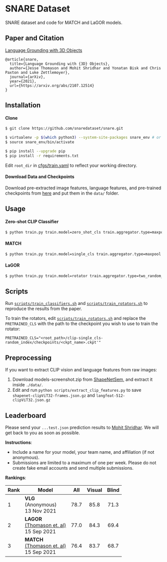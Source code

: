 # SNARE Dataset

SNARE dataset and code for MATCH and LaGOR models. 

## Paper and Citation

[Language Grounding with 3D Objects](https://arxiv.org/abs/2107.12514)

```
@article{snare,
  title={Language Grounding with {3D} Objects},
  author={Jesse Thomason and Mohit Shridhar and Yonatan Bisk and Chris Paxton and Luke Zettlemoyer},
  journal={arXiv},
  year={2021},
  url={https://arxiv.org/abs/2107.12514}
}
```

## Installation

#### Clone
```bash
$ git clone https://github.com/snaredataset/snare.git

$ virtualenv -p $(which python3) --system-site-packages snare_env # or whichever package manager you prefer
$ source snare_env/bin/activate

$ pip install --upgrade pip
$ pip install -r requirements.txt
```  
Edit `root_dir` in [cfgs/train.yaml](cfgs/train.yaml) to reflect your working directory.

#### Download Data and Checkpoints 
Download pre-extracted image features, language features, and pre-trained checkpoints from [here](https://drive.google.com/drive/folders/1rExJT7LYJ0piZz6s54PaLOKWNElbuGrU?usp=sharing) and put them in the `data/` folder. 

## Usage

#### Zero-shot CLIP Classifier
```bash
$ python train.py train.model=zero_shot_cls train.aggregator.type=maxpool 
```

#### MATCH
```bash
$ python train.py train.model=single_cls train.aggregator.type=maxpool 
```

#### LaGOR
```bash
$ python train.py train.model=rotator train.aggregator.type=two_random_index train.lr=5e-5 train.rotator.pretrained_cls=<path_to_pretrained_single_cls_ckpt>
```

## Scripts

Run [`scripts/train_classifiers.sh`](scripts/train_classifiers.sh) and [`scripts/train_rotators.sh`](scripts/train_rotators.sh) to reproduce the results from the paper.

To train the rotators, edit [`scripts/train_rotators.sh`](scripts/train_rotators.sh) and replace the `PRETRAINED_CLS` with the path to the checkpoint you wish to use to train the rotator:
```
PRETRAINED_CLS="<root_path>/clip-single_cls-random_index/checkpoints/<ckpt_name>.ckpt'"
```

## Preprocessing

If you want to extract CLIP vision and language features from raw images:

1. Download models-screenshot.zip from [ShapeNetSem](http://shapenet.cs.stanford.edu/shapenet/obj-zip/ShapeNetSem.v0/), and extract it inside `./data/`.
2. Edit and run `python scripts/extract_clip_features.py` to save `shapenet-clipViT32-frames.json.gz` and `langfeat-512-clipViT32.json.gz` 

## Leaderboard

Please send your `...test.json` prediction results to [Mohit Shridhar](mailto:mshr@cs.washington.edu). We will get back to you as soon as possible. 

**Instructions**:
- Include a name for your model, your team name, and affiliation (if not anonymous).
- Submissions are limited to a maximum of one per week. Please do not create fake email accounts and send multiple submissions.  

**Rankings**:

| Rank | Model                       | All  | Visual | Blind |
|------|-----------------------------|------|:------:|:-----:|
| 1    | **VLG** <br>(Anonymous)<br>13 Nov 2021  | 78.7 |  85.8  |  71.3 |
| 2    | **LAGOR** <br>[(Thomason et. al)](https://arxiv.org/pdf/2107.12514.pdf)<br>15 Sep 2021 | 77.0 |  84.3  |  69.4 |
| 3    | **MATCH** <br>[(Thomason et. al)](https://arxiv.org/pdf/2107.12514.pdf)<br>15 Sep 2021 | 76.4 | 83.7   | 68.7  |
